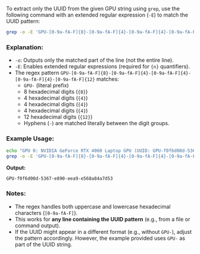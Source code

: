 To extract only the UUID from the given GPU string using `grep`, use the following command with an extended regular expression (`-E`) to match the UUID pattern:

```bash
grep -o -E 'GPU-[0-9a-fA-F]{8}-[0-9a-fA-F]{4}-[0-9a-fA-F]{4}-[0-9a-fA-F]{4}-[0-9a-fA-F]{12}'
```

### Explanation:
- `-o`: Outputs only the matched part of the line (not the entire line).
- `-E`: Enables extended regular expressions (required for `{n}` quantifiers).
- The regex pattern `GPU-[0-9a-fA-F]{8}-[0-9a-fA-F]{4}-[0-9a-fA-F]{4}-[0-9a-fA-F]{4}-[0-9a-fA-F]{12}` matches:
  - `GPU-` (literal prefix)
  - 8 hexadecimal digits (`{8}`)
  - 4 hexadecimal digits (`{4}`)
  - 4 hexadecimal digits (`{4}`)
  - 4 hexadecimal digits (`{4}`)
  - 12 hexadecimal digits (`{12}`)
  - Hyphens (`-`) are matched literally between the digit groups.

### Example Usage:
```bash
echo "GPU 0: NVIDIA GeForce RTX 4060 Laptop GPU (UUID: GPU-f0f6d00d-5367-e890-eea9-e568a84a7d53)" | \
grep -o -E 'GPU-[0-9a-fA-F]{8}-[0-9a-fA-F]{4}-[0-9a-fA-F]{4}-[0-9a-fA-F]{4}-[0-9a-fA-F]{12}'
```

**Output:**
```
GPU-f0f6d00d-5367-e890-eea9-e568a84a7d53
```

### Notes:
- The regex handles both uppercase and lowercase hexadecimal characters (`[0-9a-fA-F]`).
- This works for **any line containing the UUID pattern** (e.g., from a file or command output).
- If the UUID might appear in a different format (e.g., without `GPU-`), adjust the pattern accordingly. However, the example provided uses `GPU-` as part of the UUID string.